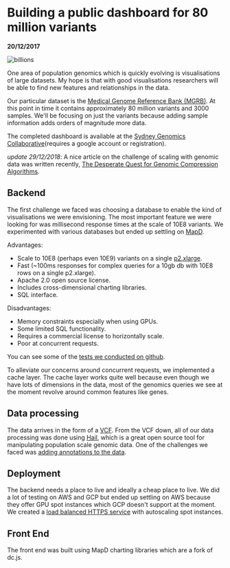 # Building a public dashboard for 80 million variants

__20/12/2017__

![billions](https://imgs.xkcd.com/comics/million_billion_trillion.png)

One area of population genomics which is quickly evolving is visualisations of large datasets. My
hope is that with good visualisations researchers will be able to find
new features and relationships in the data.

Our particular dataset is the
[Medical Genome Reference Bank (MGRB)](https://sgc.garvan.org.au/initiatives/mgrb).
At this point in time it contains approximately 80 million variants and
3000 samples. We'll be focusing on just the variants because adding sample information
adds orders of magnitude more data.

The completed dashboard is available at the [Sydney Genomics Collaborative](https://sgc.garvan.org.au/explore)(requires a google account or registration).

*update 29/12/2018*: A nice article on the challenge of scaling with genomic data was written recently, [The Desperate Quest for Genomic Compression Algorithms](https://spectrum.ieee.org/computing/software/the-desperate-quest-for-genomic-compression-algorithms).

## Backend

The first challenge we faced was choosing a database to enable the kind of visualisations
we were envisioning. The most important feature we were looking for was millisecond
 response times at the scale of 10E8 variants. We experimented with various
 databases but ended up settling on [MapD](https://www.mapd.com/).

Advantages:

- Scale to 10E8 (perhaps even 10E9) variants on a single [p2.xlarge](https://aws.amazon.com/ec2/instance-types/).
- Fast (~100ms responses for complex queries for a 10gb db with 10E8 rows on a single p2.xlarge).
- Apache 2.0 open source license.
- Includes cross-dimensional charting libraries.
- SQL interface.

Disadvantages:

- Memory constraints especially when using GPUs.
- Some limited SQL functionality.
- Requires a commercial license to horizontally scale.
- Poor at concurrent requests.

You can see some of the [tests we conducted on github](https://github.com/shusson/mapd-load-testing).

To alleviate our concerns around concurrent requests, we implemented a cache
layer. The cache layer works quite well because even though we have lots of
dimensions in the data, most of the genomics queries we see at the moment revolve around common
features like genes.

## Data processing

The data arrives in the form of a [VCF](https://en.wikipedia.org/wiki/Variant_Call_Format).
From the VCF down, all of our data processing was done using [Hail](https://github.com/hail-is/hail), which is a great open
source tool for manipulating population scale genomic data. One of the
challenges we faced was [adding annotations to the data](https://shusson.info/post/annotating-variants-with-hail).

## Deployment

The backend needs a place to live and ideally a cheap place to live. We did
a lot of testing on AWS and GCP but ended up settling on AWS because they
offer GPU spot instances which GCP doesn't support at the moment. We
created a [load balanced HTTPS service](https://shusson.info/post/creating-load-balanced-https-services-with-aws)
with autoscaling spot instances.

## Front End

The front end was built using MapD charting libraries which are a fork of
dc.js.
